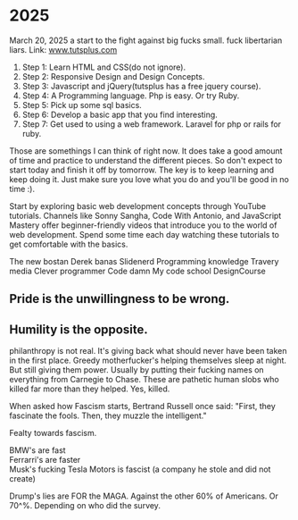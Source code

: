 # 2025
March 20, 2025 a start to the fight against big fucks small. fuck libertarian liars.
Link: www.tutsplus.com

<ol>
<li>Step 1: Learn HTML and CSS(do not ignore).</li>
<li>Step 2: Responsive Design and Design Concepts.</li>
<li>Step 3: Javascript and jQuery(tutsplus has a free jquery course).</li>
<li>Step 4: A Programming language. Php is easy. Or try Ruby.</li>
<li>Step 5: Pick up some sql basics.</li>
<li>Step 6: Develop a basic app that you find interesting.</li>
<li>Step 7: Get used to using a web framework. Laravel for php or rails for ruby.</li>
</ol>
Those are somethings I can think of right now. It does take a good amount of time and practice 
to understand the different pieces. So don't expect to start today and finish it off by tomorrow. 
The key is to keep learning and keep doing it. Just make sure you love what you do and you'll 
be good in no time :).

Start by exploring basic web development concepts through YouTube tutorials. Channels like 
Sonny Sangha, Code With Antonio, and JavaScript Mastery offer beginner-friendly videos that 
introduce you to the world of web development. Spend some time each day watching these 
tutorials to get comfortable with the basics.

The new bostan
Derek banas
Slidenerd
Programming knowledge
Travery media
Clever programmer
Code damn
My code school
DesignCourse

<h2>Pride is the unwillingness to be wrong.</h2>
<h2>Humility is the opposite.</h2>

philanthropy is not real. It's giving back what should never have been taken in the first place. Greedy motherfucker's helping themselves sleep at night. But still giving them power. Usually by putting their fucking names on everything from Carnegie to Chase. These are pathetic human slobs who killed far more than they helped. Yes, killed.

When asked how Fascism starts, Bertrand Russell once said: "First, they fascinate the fools. Then, they muzzle the intelligent."

Fealty towards fascism.

BMW's are fast<br>
Ferrarri's are faster<br>
Musk's fucking Tesla Motors is fascist
(a company he stole and did not create)

Drump's lies are FOR the MAGA. Against the other 60% of Americans. Or 70^%. Depending on who did the survey.



